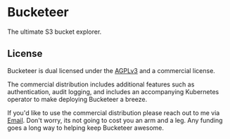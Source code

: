 # Bucketeer

The ultimate S3 bucket explorer.

## License

Bucketeer is dual licensed under the [AGPLv3](./LICENSE) and a commercial license.

The commercial distribution includes additional features such as authentication, audit logging, and includes an accompanying Kubernetes operator to make deploying Bucketeer a breeze.

If you'd like to use the commercial distribution please reach out to me via [Email](mailto:damian@pecke.tt). Don't worry, its not going to cost you an arm and a leg. Any funding goes a long way to helping keep Bucketeer awesome.